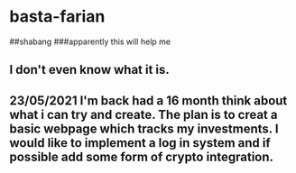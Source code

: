 # basta-farian
##shabang
###apparently this will help me

I don't even know what it is.
-------------------------------------------
23/05/2021
I'm back had a 16 month think about what i can try and create.
The plan is to creat a basic webpage which tracks my investments. I would like to implement a log in system and if possible add some form of crypto integration.
-------------------------------------------
